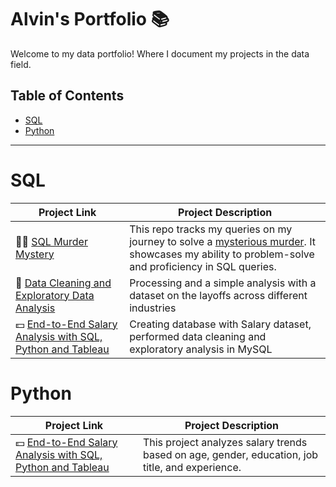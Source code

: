 # Alvin's Portfolio 📚

Welcome to my data portfolio! Where I document my projects in the data field.

## Table of Contents
 - [SQL](#sql)
 - [Python](#python)

***

# SQL

| Project Link | Project Description
|---|---|
| 🕵️‍♀️ [SQL Murder Mystery](https://github.com/AlvinOng98/SQL/blob/main/SQL%20Murder%20Mystery.md) | This repo tracks my queries on my journey to solve a [mysterious murder](https://mystery.knightlab.com/). It showcases my ability to problem-solve and proficiency in SQL queries. |
| 🧹 [Data Cleaning and Exploratory Data Analysis](https://github.com/AlvinOng98/SQL/tree/main/Data%20cleaning%20and%20exploratory%20analysis%20on%20layoffs%20dataset) | Processing and a simple analysis with a dataset on the layoffs across different industries | 
| 💵 [End-to-End Salary Analysis with SQL, Python and Tableau](https://github.com/AlvinOng98/salary-analysis-project/tree/main) | Creating database with Salary dataset, performed data cleaning and exploratory analysis in MySQL  | 

# Python

| Project Link | Project Description
|---|---|
| 💵 [End-to-End Salary Analysis with SQL, Python and Tableau](https://github.com/AlvinOng98/salary-analysis-project/tree/main) | This project analyzes salary trends based on age, gender, education, job title, and experience. |
